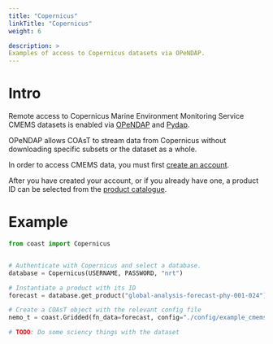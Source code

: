 ```yaml
---
title: "Copernicus"
linkTitle: "Copernicus"
weight: 6

description: >
Examples of access to Copernicus datasets via OPeNDAP.
---
```


# Intro
Remote access to Copernicus Marine Environment Monitoring Service CMEMS datasets is enabled via [OPeNDAP](https://en.wikipedia.org/wiki/OPeNDAP) and [Pydap](https://github.com/pydap/pydap).

OPeNDAP allows COAsT to stream data from Copernicus without downloading specific subsets or the dataset as a whole.

In order to access CMEMS data, you must first [create an account](https://resources.marine.copernicus.eu/registration-form).

After you have created your account, or if you already have one, a product ID can be selected from the [product catalogue](https://resources.marine.copernicus.eu/products).

# Example
```python
from coast import Copernicus


# Authenticate with Copernicus and select a database.
database = Copernicus(USERNAME, PASSWORD, "nrt")

# Instantiate a product with its ID
forecast = database.get_product("global-analysis-forecast-phy-001-024")

# Create a COAsT object with the relevant config file
nemo_t = coast.Gridded(fn_data=forecast, config="./config/example_cmems_grid_t.json")

# TODO: Do some sciency things with the dataset
```
